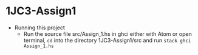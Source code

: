 # 1JC3-Assign1
* Running this project
	- Run the source file src/Assign_1.hs in ghci either with Atom or open terminal, `cd` into the directory 1JC3-Assign1/src and run 
		`stack ghci Assign_1.hs`
